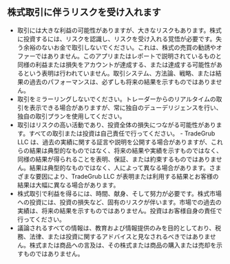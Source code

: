 ## 株式取引に伴うリスクを受け入れます

- 取引には大きな利益の可能性がありますが、大きなリスクもあります。株式に投資するには、リスクを認識し、リスクを受け入れる覚悟が必要です。失う余裕のないお金で取引しないでください。これは、株式の売買の勧誘やオファーではありません。このアプリまたはレポートで説明されているものと同様の利益または損失をアカウントが達成する、または達成する可能性があるという表明は行われていません。取引システム、方法論、戦略、または結果の過去のパフォーマンスは、必ずしも将来の結果を示すものではありません。
- 取引をミラーリングしないでください。トレーダーからのリアルタイムの取引を表示できる場合がありますが、常に独自のデューデリジェンスを行い、独自の取引プランを使用してください。
- 取引はリスクの高い活動であり、投資全体の損失につながる可能性があります。すべての取引または投資は自己責任で行ってください。 - TradeGrub LLC は、過去の実績に関する証言や説明を公開する場合がありますが、これらの結果は典型的なものではなく、将来の結果や実績を示すものではなく、同様の結果が得られることを表明、保証、または約束するものではありません。結果は典型的なものではなく、人によって異なる場合があります。さまざまな要因により、TradeGrub LLC が表明または利用する結果とお客様の結果は大幅に異なる場合があります。
- 株式取引で利益を得るには、時間、献身、そして努力が必要です。株式市場への投資には、投資の損失など、固有のリスクが伴います。市場での過去の実績は、将来の結果を示すものではありません。投資はお客様自身の責任で行ってください。
- 議論されるすべての情報は、教育および情報提供のみを目的としており、税務、法律、または投資に関するアドバイスと見なされるべきではありません。株式または商品への言及は、その株式または商品の購入または売却を示すものではありません。